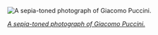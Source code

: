 
![A sepia-toned photograph of Giacomo Puccini.](https://upload.wikimedia.org/wikipedia/commons/thumb/1/1e/Giacomo_Puccini_%281924%29_-_Archivio_Storico_Ricordi_FOTO003293_-_Restoration.jpg/525px-Giacomo_Puccini_%281924%29_-_Archivio_Storico_Ricordi_FOTO003293_-_Restoration.jpg)

*[A sepia-toned photograph of Giacomo Puccini.](https://wikipedia.org/wiki/File:Giacomo_Puccini_(1924)_-_Archivio_Storico_Ricordi_FOTO003293_-_Restoration.jpg)*

